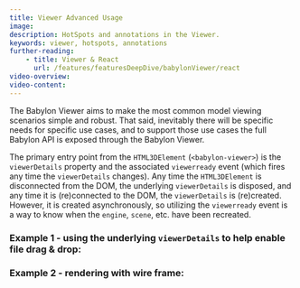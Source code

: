 ```yaml
---
title: Viewer Advanced Usage
image:
description: HotSpots and annotations in the Viewer.
keywords: viewer, hotspots, annotations
further-reading:
    - title: Viewer & React
      url: /features/featuresDeepDive/babylonViewer/react
video-overview:
video-content:
---
```


The Babylon Viewer aims to make the most common model viewing scenarios simple and robust. That said, inevitably there will be specific needs for specific use cases, and to support those use cases the full Babylon API is exposed through the Babylon Viewer.

The primary entry point from the  `HTML3DElement` (`<babylon-viewer>`) is the `viewerDetails` property and the associated `viewerready` event (which fires any time the `viewerDetails` changes). Any time the `HTML3DElement` is disconnected from the DOM, the underlying `viewerDetails` is disposed, and any time it is (re)connected to the DOM, the `viewerDetails` is (re)created. However, it is created asynchronously, so utilizing the `viewerready` event is a way to know when the `engine`, `scene`, etc. have been recreated.

### Example 1 - using the underlying `viewerDetails` to help enable file drag & drop:

<CodePen pen="VYZjPQQ" tab="js,result" title="Babylon Viewer Annotations - Custom" />

### Example 2 - rendering with wire frame:

<CodePen pen="mybrWwo" tab="js,result" title="Babylon Viewer Annotations - Custom" />
